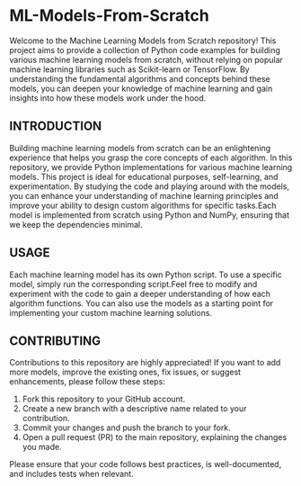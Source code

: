 # ML-Models-From-Scratch

Welcome to the Machine Learning Models from Scratch repository! This project aims to provide a collection of Python code examples for building various machine learning models from scratch, without relying on popular machine learning libraries such as Scikit-learn or TensorFlow. By understanding the fundamental algorithms and concepts behind these models, you can deepen your knowledge of machine learning and gain insights into how these models work under the hood.

## INTRODUCTION

Building machine learning models from scratch can be an enlightening experience that helps you grasp the core concepts of each algorithm. In this repository, we provide Python implementations for various machine learning models. This project is ideal for educational purposes, self-learning, and experimentation. By studying the code and playing around with the models, you can enhance your understanding of machine learning principles and improve your ability to design custom algorithms for specific tasks.Each model is implemented from scratch using Python and NumPy, ensuring that we keep the dependencies minimal.

## USAGE

Each machine learning model has its own Python script. To use a specific model, simply run the corresponding script.Feel free to modify and experiment with the code to gain a deeper understanding of how each algorithm functions. You can also use the models as a starting point for implementing your custom machine learning solutions.

## CONTRIBUTING

Contributions to this repository are highly appreciated! If you want to add more models, improve the existing ones, fix issues, or suggest enhancements, please follow these steps:

1. Fork this repository to your GitHub account.
2. Create a new branch with a descriptive name related to your contribution.
3. Commit your changes and push the branch to your fork.
4. Open a pull request (PR) to the main repository, explaining the changes you made.

Please ensure that your code follows best practices, is well-documented, and includes tests when relevant.
